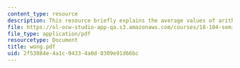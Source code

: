 ```yaml
---
content_type: resource
description: This resource briefly explains the average values of arithmetic functions.
file: https://ol-ocw-studio-app-qa.s3.amazonaws.com/courses/18-104-seminar-in-analysis-applications-to-number-theory-fall-2006/2f53884e4a1c94334a0d8309e91d66bc_wong.pdf
file_type: application/pdf
resourcetype: Document
title: wong.pdf
uid: 2f53884e-4a1c-9433-4a0d-8309e91d66bc
---
```

